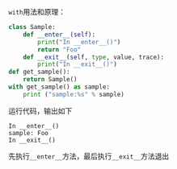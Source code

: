 `with`用法和原理：
```python
class Sample:
    def __enter__(self):
        print("In __enter__()")
        return "Foo"
    def __exit__(self, type, value, trace):
        print("In __exit__()")
def get_sample():
    return Sample()
with get_sample() as sample:
    print ("sample:%s" % sample)
```
运行代码，输出如下
```text
In __enter__()
sample: Foo
In __exit__()
```
先执行`__enter__`方法，最后执行`__exit__`方法退出
